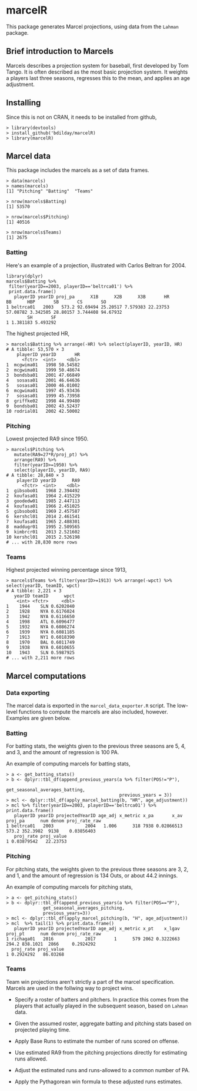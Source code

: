 # marcelR

This package generates Marcel projections, using data from the `Lahman` package. 

## Brief introduction to Marcels

Marcels describes a projection system for baseball, first developed by Tom Tango. It is often described as the most basic projection system. It weights a players last three seasons, regresses this to the mean, and applies an age adjustment.

## Installing 

Since this is not on CRAN, it needs to be installed from github,

``` {r}
> library(devtools)
> install_github('bdilday/marcelR)
> library(marcelR)
```

## Marcel data

This package includes the marcels as a set of data frames.

``` {r}
> data(marcels)
> names(marcels)
[1] "Pitching" "Batting"  "Teams"   

> nrow(marcels$Batting)
[1] 53570

> nrow(marcels$Pitching)
[1] 40516

> nrow(marcels$Teams)
[1] 2675

```

### Batting

Here's an example of a projection, illustrated with Carlos Beltran for 2004.

``` {r}
library(dplyr)
marcels$Batting %>% 
 filter(yearID==2003, playerID=='beltrca01') %>% 
 print.data.frame()
   playerID yearID proj_pa      X1B      X2B      X3B       HR       BB      HBP       SB       CS       SO
1 beltrca01   2003   573.2 92.69494 25.20517 7.579383 22.23753 57.08782 3.342505 28.80157 3.744408 94.67932
        SH       SF
1 1.381183 5.493292
```

The highest projected HR,

``` {r}
> marcels$Batting %>% arrange(-HR) %>% select(playerID, yearID, HR)
# A tibble: 53,570 × 3
    playerID yearID       HR
      <fctr>  <int>    <dbl>
1  mcgwima01   1998 50.54582
2  mcgwima01   1999 50.48674
3  bondsba01   2001 47.66849
4   sosasa01   2001 46.64636
5   sosasa01   2000 46.01002
6  mcgwima01   1997 45.93436
7   sosasa01   1999 45.73958
8  griffke02   1998 44.99480
9  bondsba01   2002 43.52437
10 rodrial01   2002 42.50002
```

### Pitching

Lowest projected RA9 since 1950.

``` {r}
> marcels$Pitching %>% 
   mutate(RA9=27*R/proj_pt) %>% 
   arrange(RA9) %>% 
   filter(yearID>=1950) %>% 
   select(playerID, yearID, RA9)
# A tibble: 28,840 × 3
    playerID yearID      RA9
      <fctr>  <int>    <dbl>
1  gibsobo01   1968 2.394492
2  koufasa01   1964 2.415229
3  goodedw01   1985 2.447113
4  koufasa01   1966 2.451025
5  gibsobo01   1969 2.457587
6  kershcl01   2014 2.461541
7  koufasa01   1965 2.488301
8  maddugr01   1995 2.509565
9  kimbrcr01   2013 2.521602
10 kershcl01   2015 2.526198
# ... with 28,830 more rows
```

### Teams

Highest projected winning percentage since 1913,
``` {r}
> marcels$Teams %>% filter(yearID>=1913) %>% arrange(-wpct) %>% select(yearID, teamID, wpct)
# A tibble: 2,221 × 3
   yearID teamID      wpct
    <int> <fctr>     <dbl>
1    1944    SLN 0.6202040
2    1928    NYA 0.6176024
3    1942    NYA 0.6116650
4    1998    ATL 0.6096477
5    1932    NYA 0.6086274
6    1939    NYA 0.6081185
7    1913    NY1 0.6018390
8    1970    BAL 0.6011749
9    1938    NYA 0.6010655
10   1943    SLN 0.5987925
# ... with 2,211 more rows
```

## Marcel computations

### Data exporting

The marcel data is exported in the `marcel_data_exporter.R` script. The low-level functions to compute the marcels are also included, however. Examples are given below.

### Batting

For batting stats, the weights given to the previous three seasons are 5, 4, and 3, and the amount of regression is 100 PA. 

An example of computing marcels for batting stats,


``` {r}
> a <- get_batting_stats()
> b <- dplyr::tbl_df(append_previous_years(a %>% filter(POS!="P"), 
                                           get_seasonal_averages_batting, 
                                           previous_years = 3))
> mcl <- dplyr::tbl_df(apply_marcel_batting(b, "HR", age_adjustment))
> mcl %>% filter(yearID==2003, playerID=='beltrca01') %>% print.data.frame()
   playerID yearID projectedYearID age_adj x_metric x_pa       x_av proj_pa      num denom proj_rate_raw
1 beltrca01   2003            2004   1.006      318 7938 0.02866513   573.2 352.3982  9138    0.03856403
   proj_rate proj_value
1 0.03879542   22.23753

```

### Pitching

For pitching stats, the weights given to the previous three seasons are 3, 2, and 1, and the amount of regression is 134 Outs, or about 44.2 innings.

An example of computing marcels for pitching stats,

``` {r}
> a <- get_pitching_stats()
> b <- dplyr::tbl_df(append_previous_years(a %>% filter(POS=="P"), 
              get_seasonal_averages_pitching, 
              previous_years=3))
> mcl <- dplyr::tbl_df(apply_marcel_pitching(b, "H", age_adjustment))
> mcl  %>% tail(1) %>% print.data.frame()
   playerID yearID projectedYearID age_adj x_metric x_pt    x_lgav proj_pt      num denom proj_rate_raw
1 richaga01   2016            2017       1      579 2062 0.3222663   294.2 838.1021  2866     0.2924292
  proj_rate proj_value
1 0.2924292   86.03268
```
  
### Teams

Team win projections aren't strictly a part of the marcel specification. Marcels are used in the follwing way to project wins.

* Specify a roster of batters and pitchers. In practice this comes from the players that actually played in the subsequent season, based on `Lahman` data.

* Given the assumed roster, aggregate batting and pitching stats based on projected playing time.

* Apply Base Runs to estimate the number of runs scored on offense.

* Use estimated RA9 from the pitching projections directly for estimating runs allowed.

* Adjust the estimated runs and runs-allowed to a common number of PA.

* Apply the Pythagorean win formula to these adjusted runs estimates.

